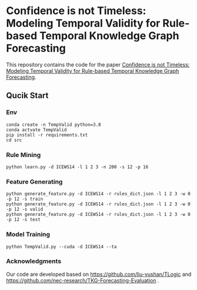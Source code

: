 # Confidence is not Timeless: Modeling Temporal Validity for Rule-based Temporal Knowledge Graph Forecasting

This repository contains the code for the paper [Confidence is not Timeless: Modeling Temporal Validity for Rule-based Temporal Knowledge Graph Forecasting](https://aclanthology.org).

## Qucik Start
### Env
```
conda create -n TempValid python=3.8
conda actvate TempValid
pip install -r requirements.txt
cd src
```

### Rule Mining
```
python learn.py -d ICEWS14 -l 1 2 3 -n 200 -s 12 -p 16
```
### Feature Generating
```
python generate_feature.py -d ICEWS14 -r rules_dict.json -l 1 2 3 -w 0 -p 12 -s train
python generate_feature.py -d ICEWS14 -r rules_dict.json -l 1 2 3 -w 0 -p 12 -s valid
python generate_feature.py -d ICEWS14 -r rules_dict.json -l 1 2 3 -w 0 -p 12 -s test
```

### Model Training
```
python TempValid.py --cuda -d ICEWS14 --ta
```

### Acknowledgments
Our code are developed based on https://github.com/liu-yushan/TLogic and https://github.com/nec-research/TKG-Forecasting-Evaluation .
